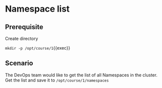 # Namespace list

## Prerequisite

Create directory

`mkdir -p /opt/course/1`{{exec}}

## Scenario

The DevOps team would like to get the list of all Namespaces in the cluster. Get the list and save it to `/opt/course/1/namespaces`
